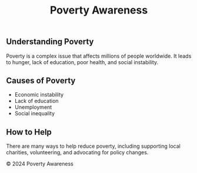 <html>
<head>
    <meta name="viewport" content="width=device-width, initial-scale=1.0">
    <link rel="stylesheet" href="styles.css">
</head>
<body>
    <header>
        <h1>Poverty Awareness</h1>
    </header>
    <main>
        <section>
            <h2>Understanding Poverty</h2>
            <p>Poverty is a complex issue that affects millions of people worldwide. It leads to hunger, lack of education, poor health, and social instability.</p>
        </section>
        <section>
            <h2>Causes of Poverty</h2>
            <ul>
                <li>Economic instability</li>
                <li>Lack of education</li>
                <li>Unemployment</li>
                <li>Social inequality</li>
            </ul>
        </section>
        <section>
            <h2>How to Help</h2>
            <p>There are many ways to help reduce poverty, including supporting local charities, volunteering, and advocating for policy changes.</p>
        </section>
    </main>
    <footer>
        <p>&copy; 2024 Poverty Awareness</p>
    </footer>
</body>
</html>


<!---
cezarly/cezarly is a ✨ special ✨ repository because its `README.md` (this file) appears on your GitHub profile.
You can click the Preview link to take a look at your changes.
--->
